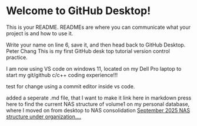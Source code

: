 # Welcome to GitHub Desktop!

This is your README. READMEs are where you can communicate what your project is and how to use it.

Write your name on line 6, save it, and then head back to GitHub Desktop.
Peter Chang
This is my first GitHub desk top tutorial version control practice.

I am now using VS code on windows 11, located on my Dell Pro laptop to start my git/github c/c++ coding experience!!!


test for change using a commit editor inside vs code.

added a seperate .md file, that I want to make it link here in markdown
press here to find the current NAS structure of volume1 on my personal database, where I moved on from desktop to NAS consolidation
[September 2025 NAS structure under organization....](nas-volume1-tree_2025-09-12.md)